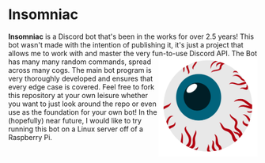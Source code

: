 # Insomniac
**Insomniac** is a Discord bot that's been in the works for over 2.5 years! This bot wasn't made with the intention of publishing it, it's just a project that allows me to work with and master the very fun-to-use Discord API. <img align="right" src="https://github.com/GeorgeD88/Insomniac/blob/master/insomniac_avatar.png" alt="Bot Avatar" width="200" height="200"> The Bot has many many random commands, spread across many cogs. The main bot program is very thoroughly developed and ensures that every edge case is covered. Feel free to fork this repository at your own leisure whether you want to just look around the repo or even use as the foundation for your own bot! In the (hopefully) near future, I would like to try running this bot on a Linux server off of a Raspberry Pi.
